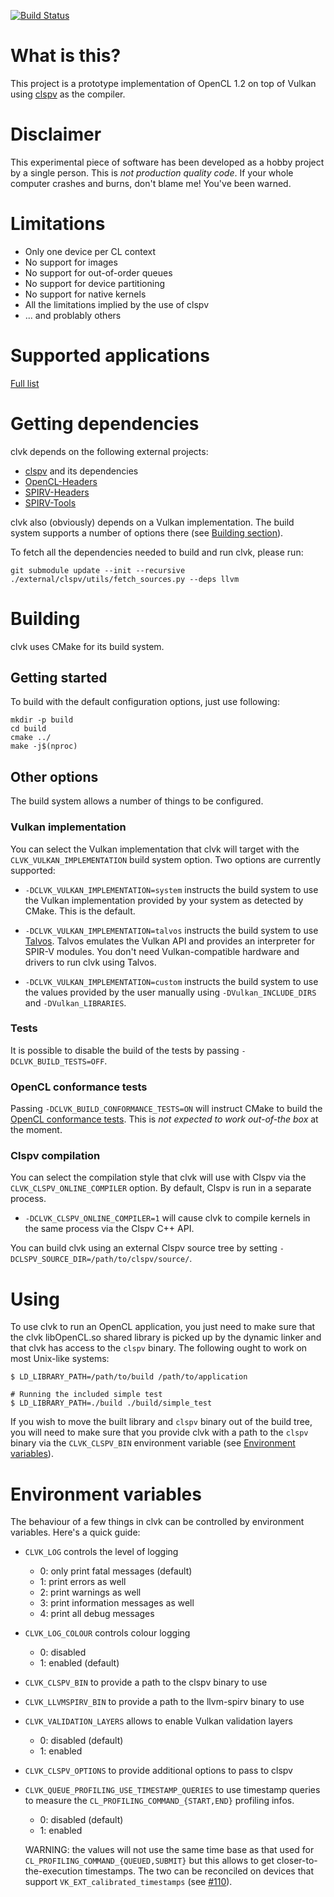 [![Build Status](https://travis-ci.com/kpet/clvk.svg?branch=master)](https://travis-ci.com/kpet/clvk)

# What is this?

This project is a prototype implementation of OpenCL 1.2 on top of Vulkan using
[clspv](https://github.com/google/clspv) as the compiler.

# Disclaimer

This experimental piece of software has been developed as a hobby project
by a single person.  This is *not production quality code*.  If your whole
computer crashes and burns, don't blame me! You've been warned.

# Limitations

* Only one device per CL context
* No support for images
* No support for out-of-order queues
* No support for device partitioning
* No support for native kernels
* All the limitations implied by the use of clspv
* ... and problably others

# Supported applications

[Full list](doc/supported-applications.md)

# Getting dependencies

clvk depends on the following external projects:

* [clspv](https://github.com/google/clspv) and its dependencies
* [OpenCL-Headers](https://github.com/KhronosGroup/OpenCL-Headers)
* [SPIRV-Headers](https://github.com/KhronosGroup/SPIRV-Headers)
* [SPIRV-Tools](https://github.com/KhronosGroup/SPIRV-Tools)

clvk also (obviously) depends on a Vulkan implementation. The build system
supports a number of options there (see [Building section](#building)).

To fetch all the dependencies needed to build and run clvk, please run:

```
git submodule update --init --recursive
./external/clspv/utils/fetch_sources.py --deps llvm
```

# Building

clvk uses CMake for its build system.

## Getting started

To build with the default configuration options, just use following:

```
mkdir -p build
cd build
cmake ../
make -j$(nproc)
```

## Other options

The build system allows a number of things to be configured.

### Vulkan implementation

You can select the Vulkan implementation that clvk will target with the
`CLVK_VULKAN_IMPLEMENTATION` build system option. Two options are currently
supported:

* `-DCLVK_VULKAN_IMPLEMENTATION=system` instructs the build system to use the
  Vulkan implementation provided by your system as detected by CMake. This
  is the default.

* `-DCLVK_VULKAN_IMPLEMENTATION=talvos` instructs the build system to use
  [Talvos](https://github.com/talvos/talvos). Talvos emulates the
  Vulkan API and provides an interpreter for SPIR-V modules. You don't
  need Vulkan-compatible hardware and drivers to run clvk using Talvos.

* `-DCLVK_VULKAN_IMPLEMENTATION=custom` instructs the build system to use the
  values provided by the user manually using `-DVulkan_INCLUDE_DIRS` and
  `-DVulkan_LIBRARIES`.

### Tests

It is possible to disable the build of the tests by passing
`-DCLVK_BUILD_TESTS=OFF`.

### OpenCL conformance tests

Passing `-DCLVK_BUILD_CONFORMANCE_TESTS=ON` will instruct CMake to build the
[OpenCL conformance tests](https://github.com/KhronosGroup/OpenCL-CTS).
This is _not expected to work out-of-the box_ at the moment.

### Clspv compilation

You can select the compilation style that clvk will use with Clspv via
the `CLVK_CLSPV_ONLINE_COMPILER` option. By default, Clspv is run in a
separate process.

* `-DCLVK_CLSPV_ONLINE_COMPILER=1` will cause clvk to compile kernels
in the same process via the Clspv C++ API.

You can build clvk using an external Clspv source tree by setting
`-DCLSPV_SOURCE_DIR=/path/to/clspv/source/`.

# Using

To use clvk to run an OpenCL application, you just need to make sure
that the clvk libOpenCL.so shared library is picked up by the dynamic
linker and that clvk has access to the `clspv` binary. The following
ought to work on most Unix-like systems:

```
$ LD_LIBRARY_PATH=/path/to/build /path/to/application

# Running the included simple test
$ LD_LIBRARY_PATH=./build ./build/simple_test
```

If you wish to move the built library and `clspv` binary out of the build
tree, you will need to make sure that you provide clvk with a path
to the `clspv` binary via the `CLVK_CLSPV_BIN` environment variable
(see [Environment variables](#environment-variables)).

# Environment variables

The behaviour of a few things in clvk can be controlled by environment
variables. Here's a quick guide:

* `CLVK_LOG` controls the level of logging

   * 0: only print fatal messages (default)
   * 1: print errors as well
   * 2: print warnings as well
   * 3: print information messages as well
   * 4: print all debug messages

* `CLVK_LOG_COLOUR` controls colour logging

   * 0: disabled
   * 1: enabled (default)

* `CLVK_CLSPV_BIN` to provide a path to the clspv binary to use

* `CLVK_LLVMSPIRV_BIN` to provide a path to the llvm-spirv binary to use

* `CLVK_VALIDATION_LAYERS` allows to enable Vulkan validation layers

   * 0: disabled (default)
   * 1: enabled

* `CLVK_CLSPV_OPTIONS` to provide additional options to pass to clspv

* `CLVK_QUEUE_PROFILING_USE_TIMESTAMP_QUERIES` to use timestamp queries to
  measure the `CL_PROFILING_COMMAND_{START,END}` profiling infos.

   * 0: disabled (default)
   * 1: enabled

  WARNING: the values will not use the same time base as that used for
  `CL_PROFILING_COMMAND_{QUEUED,SUBMIT}` but this allows to get
  closer-to-the-execution timestamps. The two can be reconciled on devices
  that support `VK_EXT_calibrated_timestamps`
  (see [#110](https://github.com/kpet/clvk/issues/110)).

